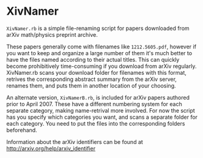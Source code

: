 XivNamer
========

`XivNamer.rb` is a simple file-renaming script for papers downloaded from arXiv math/physics preprint archive.

These papers generally come with filenames like `1212.5605.pdf`, however if you want to keep and organize a large number of them it's much better to have the files named according to their actual titles. This can quickly become prohibitively time-consuming if you download from arXiv regularly. XivNamer.rb scans your download folder for filenames with this format, retrives the corresponding abstract summary from the arXiv server, renames them, and puts them in another location of your choosing.

An alternate version, `XivNamerB.rb`, is included for arXiv papers authored prior to April 2007. These have a different numbering system for each separate category, making name-retrival more involved. For now the script has you specify which categories you want, and scans a separate folder for each category. You need to put the files into the corresponding folders beforehand.

Information about the arXiv identifiers can be found at http://arxiv.org/help/arxiv_identifier
